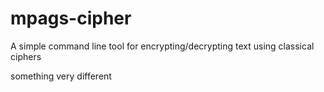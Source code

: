 # mpags-cipher
A simple command line tool for encrypting/decrypting text using classical ciphers

something very different
